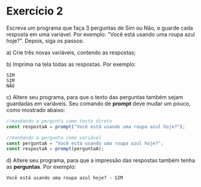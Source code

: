 # Exercício 2
Escreva um programa que faça 3 perguntas de Sim ou Não, e guarde cada resposta em uma variável. Por exemplo: "Você está usando uma roupa azul hoje?". Depois, siga os passos:

a) Crie três novas variáveis, contendo as respostas;


b) Imprima na tela todas as respostas. Por exemplo:

```
SIM
SIM
NÃO
```

c) Altere seu programa, para que o texto das perguntas também sejam guardadas em variáveis. Seu comando de **prompt** deve mudar um pouco, como mostrado abaixo:

```jsx
//mandando a pergunta como texto direto
const respostaA = prompt("Você está usando uma roupa azul hoje?");

//mandando a pergunta como variável
const perguntaA = "Você está usando uma roupa azul hoje?";
const respostaA = prompt(perguntaA);
```

d) Altere seu programa, para que a impressão das respostas também tenha as **perguntas**. Por exemplo:

```
Você está usando uma roupa azul hoje? - SIM
```